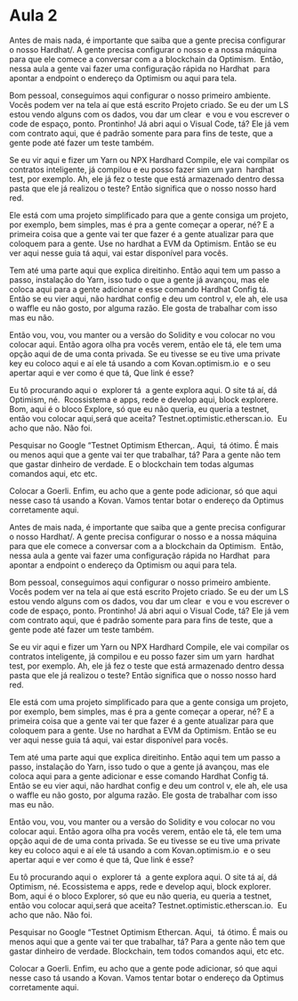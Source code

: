 # Aula 2

Antes de mais nada, é importante que saiba que a gente precisa configurar o nosso Hardhat/. A gente precisa configurar o nosso e a nossa máquina para que ele comece a conversar com a a blockchain da Optimism.  Então, nessa aula a gente vai fazer uma configuração rápida no Hardhat  para apontar a endpoint o endereço da Optimism ou aqui para tela.

Bom pessoal, conseguimos aqui configurar o nosso primeiro ambiente. Vocês podem ver na tela aí que está escrito Projeto criado. Se eu der um LS estou vendo alguns com os dados, vou dar um clear  e vou e vou escrever o code de espaço, ponto. Prontinho! Já abri aqui o Visual Code, tá? Ele já vem com contrato aqui, que é padrão somente para para fins de teste, que a gente pode até fazer um teste também.

Se eu vir aqui e fizer um Yarn ou NPX Hardhard Compile, ele vai compilar os contratos inteligente, já compilou e eu posso fazer sim um yarn  hardhat test, por exemplo. Ah, ele já fez o teste que está armazenado dentro dessa pasta que ele já realizou o teste? Então significa que o nosso nosso hard red.

Ele está com uma projeto simplificado para que a gente consiga um projeto, por exemplo, bem simples, mas é pra a gente começar a operar, né? E a primeira coisa que a gente vai ter que fazer é a gente atualizar para que coloquem para a gente. Use no hardhat a EVM da Optimism. Então se eu ver aqui nesse guia tá aqui, vai estar disponível para vocês.

Tem até uma parte aqui que explica direitinho. Então aqui tem um passo a passo, instalação do Yarn, isso tudo o que a gente já avançou, mas ele coloca aqui para a gente adicionar e esse comando Hardhat Config tá. Então se eu vier aqui, não hardhat config e deu um control v, ele ah, ele usa o waffle eu não gosto, por alguma razão. Ele gosta de trabalhar com isso mas eu não.

Então vou, vou, vou manter ou a versão do Solidity e vou colocar no vou colocar aqui. Então agora olha pra vocês verem, então ele tá, ele tem uma opção aqui de de uma conta privada. Se eu tivesse se eu tive uma private key eu coloco aqui e aí ele tá usando a com Kovan.optimism.io  e o seu apertar aqui e ver como é que tá, Que link é esse?

Eu tô procurando aqui o  explorer tá  a gente explora aqui. O site tá aí, dá Optimism, né.  Rcossistema e apps, rede e develop aqui, block explorere. Bom, aqui é o bloco Explore, só que eu não queria, eu queria a testnet, então vou colocar aqui,será que aceita? Testnet.optimistic.etherscan.io.  Eu acho que não. Não foi.

Pesquisar no Google “Testnet Optimism Ethercan,. Aqui,  tá ótimo. É mais ou menos aqui que a gente vai ter que trabalhar, tá? Para a gente não tem que gastar dinheiro de verdade. E o blockchain tem todas algumas comandos aqui, etc etc.

Colocar a Goerli. Enfim, eu acho que a gente pode adicionar, só que aqui nesse caso tá usando a Kovan. Vamos tentar botar o endereço da Optimus corretamente aqui.

Antes de mais nada, é importante que saiba que a gente precisa configurar o nosso Hardhat/. A gente precisa configurar o nosso e a nossa máquina para que ele comece a conversar com a a blockchain da Optimism.  Então, nessa aula a gente vai fazer uma configuração rápida no Hardhat  para apontar a endpoint o endereço da Optimism ou aqui para tela.

Bom pessoal, conseguimos aqui configurar o nosso primeiro ambiente. Vocês podem ver na tela aí que está escrito Projeto criado. Se eu der um LS estou vendo alguns com os dados, vou dar um clear  e vou e vou escrever o code de espaço, ponto. Prontinho! Já abri aqui o Visual Code, tá? Ele já vem com contrato aqui, que é padrão somente para para fins de teste, que a gente pode até fazer um teste também.

Se eu vir aqui e fizer um Yarn ou NPX Hardhard Compile, ele vai compilar os contratos inteligente, já compilou e eu posso fazer sim um yarn  hardhat test, por exemplo. Ah, ele já fez o teste que está armazenado dentro dessa pasta que ele já realizou o teste? Então significa que o nosso nosso hard red.

Ele está com uma projeto simplificado para que a gente consiga um projeto, por exemplo, bem simples, mas é pra a gente começar a operar, né? E a primeira coisa que a gente vai ter que fazer é a gente atualizar para que coloquem para a gente. Use no hardhat a EVM da Optimism. Então se eu ver aqui nesse guia tá aqui, vai estar disponível para vocês.

Tem até uma parte aqui que explica direitinho. Então aqui tem um passo a passo, instalação do Yarn, isso tudo o que a gente já avançou, mas ele coloca aqui para a gente adicionar e esse comando Hardhat Config tá. Então se eu vier aqui, não hardhat config e deu um control v, ele ah, ele usa o waffle eu não gosto, por alguma razão. Ele gosta de trabalhar com isso mas eu não.

Então vou, vou, vou manter ou a versão do Solidity e vou colocar no vou colocar aqui. Então agora olha pra vocês verem, então ele tá, ele tem uma opção aqui de de uma conta privada. Se eu tivesse se eu tive uma private key eu coloco aqui e aí ele tá usando a com Kovan.optimism.io  e o seu apertar aqui e ver como é que tá, Que link é esse?

Eu tô procurando aqui o  explorer tá  a gente explora aqui. O site tá aí, dá Optimism, né. Ecossistema e apps, rede e develop aqui, block explorer. Bom, aqui é o bloco Explorer, só que eu não queria, eu queria a testnet, então vou colocar aqui,será que aceita? Testnet.optimistic.etherscan.io.  Eu acho que não. Não foi.

Pesquisar no Google “Testnet Optimism Ethercan. Aqui,  tá ótimo. É mais ou menos aqui que a gente vai ter que trabalhar, tá? Para a gente não tem que gastar dinheiro de verdade. Blockchain, tem todos comandos aqui, etc etc.

Colocar a Goerli. Enfim, eu acho que a gente pode adicionar, só que aqui nesse caso tá usando a Kovan. Vamos tentar botar o endereço da Optimus corretamente aqui.
